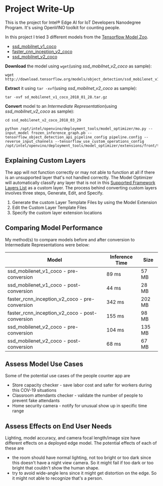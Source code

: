 # Project Write-Up

This is the project for Intel® Edge AI for IoT Developers Nanodegree Program.
It's using OpenVINO toolkit for counting people.

In this project I tried 3 different models from the [Tensorflow Model Zoo](https://github.com/tensorflow/models/blob/master/research/object_detection/g3doc/detection_model_zoo.md). 
- [ssd_mobilnet_v1_coco](http://download.tensorflow.org/models/object_detection/ssd_mobilenet_v1_coco_2018_01_28.tar.gz)
- [faster_cnn_inception_v2_coco](http://download.tensorflow.org/models/object_detection/faster_rcnn_inception_v2_coco_2018_01_28.tar.gz)
- [ssd_mobilnet_v2_coco](http://download.tensorflow.org/models/object_detection/ssd_mobilenet_v2_coco_2018_03_29.tar.gz)

**Download** the model using `wget`(using *ssd_mobilnet_v2_coco* as sample):
```
wget http://download.tensorflow.org/models/object_detection/ssd_mobilenet_v1_coco_2018_01_28.tar.gz
```
**Extract** it using `tar -xvf`(using *ssd_mobilnet_v2_coco* as sample):
```
tar -xvf sd_mobilenet_v1_coco_2018_01_28.tar.gz
```

**Convert** model to an *Intermediate Representation*(using *ssd_mobilnet_v2_coco* as sample):

```
cd ssd_mobilenet_v2_coco_2018_03_29

python /opt/intel/openvino/deployment_tools/model_optimizer/mo.py --input_model frozen_inference_graph.pb --tensorflow_object_detection_api_pipeline_config pipeline.config --reverse_input_channels --tensorflow_use_custom_operations_config /opt/intel/openvino/deployment_tools/model_optimizer/extensions/front/tf/ssd_v2_support.json
```

## Explaining Custom Layers
The app will not function correctly or may not able to function at all if there is an unsupported layer that's not handled correctly.
The Model Optimizer will automatically classify any layer that is not in this [Supported Framework Layers List](https://docs.openvinotoolkit.org/2019_R3/_docs_MO_DG_prepare_model_Supported_Frameworks_Layers.html) as a custom layer. 
The process behind converting custom layers involves three steps, Generate, Edit, and Specify.
1) Generate the custom Layer Template Files by using the Model Extension
2) Edit the Custom Layer Template Files 
3) Specify the custom layer extension locations

## Comparing Model Performance

My method(s) to compare models before and after conversion to Intermediate Representations
were below:

| Model | Inference Time | Size |
| ----- | -------------- | ---- |
| ssd_mobilenet_v1_coco - pre-conversion | 89 ms | 57 MB |
| ssd_mobilenet_v1_coco - post-conversion | 44 ms | 28 MB |
| faster_rcnn_inception_v2_coco - pre-conversion | 342 ms | 202 MB |
| faster_rcnn_inception_v2_coco - post-conversion | 155 ms | 98 MB |
| ssd_mobilenet_v2_coco - pre-conversion | 104 ms | 135 MB |
| ssd_mobilenet_v2_coco - post-conversion | 68 ms | 67 MB |

## Assess Model Use Cases

Some of the potential use cases of the people counter app are
- Store capacity checker - save labor cost and safer for workers during this COV-19 situations
- Classroom attendants checker - validate the number of people to prevent fake attendants
- Home security camera - notify for unusual show up in specific time range

## Assess Effects on End User Needs

Lighting, model accuracy, and camera focal length/image size have different effects on a
deployed edge model. The potential effects of each of these are
- the room should have normal lighting, not too bright or too dark since this doesn't have a night view camera. So it might fail if too dark or too bright that couldn't show the human shape.
- try to avoid wide-angle lens since it might get distortion on the edge. So it might not able to recognize that's a person.